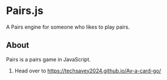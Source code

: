 # Pairs.js


A Pairs engine for someone who likes to play pairs.

## About
Pairs is a pairs game in JavaScript. 

1. Head over to https://techsavey2024.github.io/Av-a-card-go/

